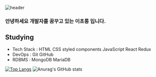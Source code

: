 ![header](https://capsule-render.vercel.app/api?type=wave&color=auto&height=300&section=header&text=Hi,%20nice%20to%20meet%20you&fontSize=80)

### 안녕하세요 개발자를 꿈꾸고 있는 이초롱 입니다. 

## Studying
- Tech Stack : HTML CSS  styled components JavaScript  React  Redux
- DevOps :  Git  GitHub
- RDBMS :  MongoDB MariaDB

[![Top Langs](https://github-readme-stats.vercel.app/api/top-langs/?username=lcl3392&layout=compact)](https://github.com/anuraghazra/github-readme-stats)
![Anurag's GitHub stats](https://github-readme-stats.vercel.app/api?username=lcl3392&hide=stars&show_icons=true)
